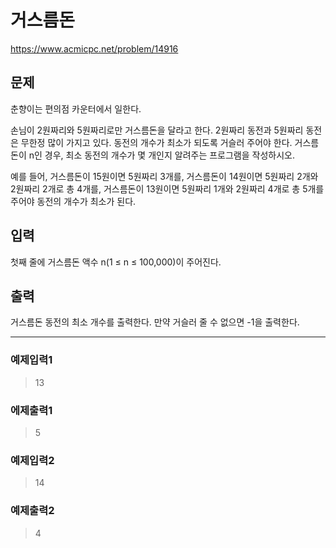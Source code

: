 # 거스름돈

https://www.acmicpc.net/problem/14916

## 문제
춘향이는 편의점 카운터에서 일한다.

손님이 2원짜리와 5원짜리로만 거스름돈을 달라고 한다. 2원짜리 동전과 5원짜리 동전은 무한정 많이 가지고 있다. 동전의 개수가 최소가 되도록 거슬러 주어야 한다. 거스름돈이 n인 경우, 최소 동전의 개수가 몇 개인지 알려주는 프로그램을 작성하시오.

예를 들어, 거스름돈이 15원이면 5원짜리 3개를, 거스름돈이 14원이면 5원짜리 2개와 2원짜리 2개로 총 4개를, 거스름돈이 13원이면 5원짜리 1개와 2원짜리 4개로 총 5개를 주어야 동전의 개수가 최소가 된다.

## 입력
첫째 줄에 거스름돈 액수 n(1 ≤ n ≤ 100,000)이 주어진다.

## 출력
거스름돈 동전의 최소 개수를 출력한다. 만약 거슬러 줄 수 없으면 -1을 출력한다.

---
### 예제입력1
>13

### 에제출력1
>5

### 예제입력2
>14

### 예제출력2
>4
